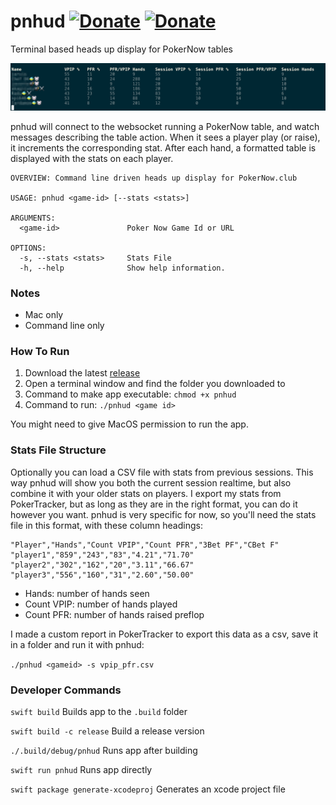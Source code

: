 # pnhud [![Donate](https://img.shields.io/badge/donate-bitcoin-blue.svg)](https://blockchair.com/bitcoin/address/1CDF8xDX33tdkEyUcHL22DBTDEmq4ukMPp) [![Donate](https://img.shields.io/badge/donate-ethereum-blue.svg)](https://blockchair.com/ethereum/address/0xde6458b369ebadba2b515ca0dd4a4d978ad2f93a) 

Terminal based heads up display for PokerNow tables

![screenshot](pnhud.png)

pnhud will connect to the websocket running a PokerNow table, and watch messages describing the table action.  When it sees a player play (or raise), it increments the corresponding stat.  After each hand, a formatted table is displayed with the stats on each player.

```
OVERVIEW: Command line driven heads up display for PokerNow.club

USAGE: pnhud <game-id> [--stats <stats>]

ARGUMENTS:
  <game-id>               Poker Now Game Id or URL

OPTIONS:
  -s, --stats <stats>     Stats File
  -h, --help              Show help information.

```

### Notes

* Mac only
* Command line only

### How To Run

1. Download the latest [release](https://github.com/pj4533/pnhud/releases)
2. Open a terminal window and find the folder you downloaded to
3. Command to make app executable:  `chmod +x pnhud`
4. Command to run:  `./pnhud <game id>`

You might need to give MacOS permission to run the app.

### Stats File Structure

Optionally you can load a CSV file with stats from previous sessions.  This way pnhud will show you both the current session realtime, but also combine it with your older stats on players.  I export my stats from PokerTracker, but as long as they are in the right format, you can do it however you want.  pnhud is very specific for now, so you'll need the stats file in this format, with these column headings:

```
"Player","Hands","Count VPIP","Count PFR","3Bet PF","CBet F"
"player1","859","243","83","4.21","71.70"
"player2","302","162","20","3.11","66.67"
"player3","556","160","31","2.60","50.00"
```

* Hands: number of hands seen
* Count VPIP:  number of hands played
* Count PFR:  number of hands raised preflop

I made a custom report in PokerTracker to export this data as a csv, save it in a folder and run it with pnhud:

`./pnhud <gameid> -s vpip_pfr.csv`
	
### Developer Commands

`swift build` Builds app to the `.build` folder

`swift build -c release` Build a release version

`./.build/debug/pnhud` Runs app after building

`swift run pnhud` Runs app directly

`swift package generate-xcodeproj` Generates an xcode project file
